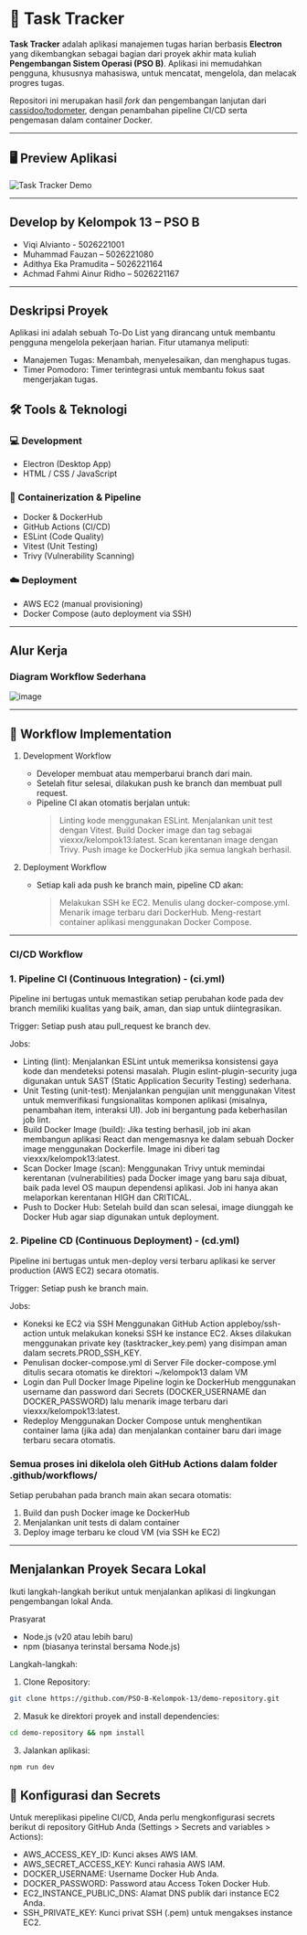 # 📝 Task Tracker

**Task Tracker** adalah aplikasi manajemen tugas harian berbasis **Electron** yang dikembangkan sebagai bagian dari proyek akhir mata kuliah **Pengembangan Sistem Operasi (PSO B)**. Aplikasi ini memudahkan pengguna, khususnya mahasiswa, untuk mencatat, mengelola, dan melacak progres tugas.

Repositori ini merupakan hasil *fork* dan pengembangan lanjutan dari [cassidoo/todometer](https://github.com/cassidoo/todometer), dengan penambahan pipeline CI/CD serta pengemasan dalam container Docker.

---

## 🖥️ Preview Aplikasi

![Task Tracker Demo](./assets/demo-app.gif)

---

## Develop by Kelompok 13 – PSO B

- Viqi Alvianto - 5026221001
- Muhammad Fauzan – 5026221080
- Adithya Eka Pramudita – 5026221164
- Achmad Fahmi Ainur Ridho – 5026221167

---

## Deskripsi Proyek
Aplikasi ini adalah sebuah To-Do List yang dirancang untuk membantu pengguna mengelola pekerjaan harian. Fitur utamanya meliputi:
- Manajemen Tugas: Menambah, menyelesaikan, dan menghapus tugas.
- Timer Pomodoro: Timer terintegrasi untuk membantu fokus saat mengerjakan tugas.

## 🛠️ Tools & Teknologi

### 💻 Development
- Electron (Desktop App)
- HTML / CSS / JavaScript

### 🐳 Containerization & Pipeline
- Docker & DockerHub
- GitHub Actions (CI/CD)
- ESLint (Code Quality)
- Vitest (Unit Testing)
- Trivy (Vulnerability Scanning)

### ☁️ Deployment
- AWS EC2 (manual provisioning)
- Docker Compose (auto deployment via SSH)

---

## Alur Kerja

### Diagram Workflow Sederhana
![image](https://github.com/user-attachments/assets/394af56a-4f0c-4882-80bf-0f2f737b6caf)

---

## 🔁 Workflow Implementation
1. Development Workflow
    - Developer membuat atau memperbarui branch dari main.
    - Setelah fitur selesai, dilakukan push ke branch dan membuat pull request.
    - Pipeline CI akan otomatis berjalan untuk:
        > Linting kode menggunakan ESLint.
        > Menjalankan unit test dengan Vitest.
        > Build Docker image dan tag sebagai viexxx/kelompok13:latest.
        > Scan kerentanan image dengan Trivy.
        > Push image ke DockerHub jika semua langkah berhasil.

2. Deployment Workflow
    - Setiap kali ada push ke branch main, pipeline CD akan:
        > Melakukan SSH ke EC2.
        > Menulis ulang docker-compose.yml.
        > Menarik image terbaru dari DockerHub.
        > Meng-restart container aplikasi menggunakan Docker Compose.

---

### CI/CD Workflow
### 1. Pipeline CI (Continuous Integration) - (ci.yml)
Pipeline ini bertugas untuk memastikan setiap perubahan kode pada dev branch memiliki kualitas yang baik, aman, dan siap untuk diintegrasikan.

Trigger: Setiap push atau pull_request ke branch dev.

Jobs:
- Linting (lint): Menjalankan ESLint untuk memeriksa konsistensi gaya kode dan mendeteksi potensi masalah. Plugin eslint-plugin-security juga digunakan untuk SAST (Static Application Security Testing) sederhana.
- Unit Testing (unit-test): Menjalankan pengujian unit menggunakan Vitest untuk memverifikasi fungsionalitas komponen aplikasi (misalnya, penambahan item, interaksi UI). Job ini bergantung pada keberhasilan job lint.
- Build Docker Image (build): Jika testing berhasil, job ini akan membangun aplikasi React dan mengemasnya ke dalam sebuah Docker image menggunakan Dockerfile. Image ini diberi tag viexxx/kelompok13:latest.
- Scan Docker Image (scan): Menggunakan Trivy untuk memindai kerentanan (vulnerabilities) pada Docker image yang baru saja dibuat, baik pada level OS maupun dependensi aplikasi. Job ini hanya akan melaporkan kerentanan HIGH dan CRITICAL.
- Push to Docker Hub: Setelah build dan scan selesai, image diunggah ke Docker Hub agar siap digunakan untuk deployment.

### 2. Pipeline CD (Continuous Deployment) - (cd.yml)
Pipeline ini bertugas untuk men-deploy versi terbaru aplikasi ke server production (AWS EC2) secara otomatis.

Trigger: Setiap push ke branch main.

Jobs:
- Koneksi ke EC2 via SSH
Menggunakan GitHub Action appleboy/ssh-action untuk melakukan koneksi SSH ke instance EC2. Akses dilakukan menggunakan private key (tasktracker_key.pem) yang disimpan aman dalam secrets.PROD_SSH_KEY.
- Penulisan docker-compose.yml di Server
File docker-compose.yml ditulis secara otomatis ke direktori ~/kelompok13 dalam VM
- Login dan Pull Docker Image
Pipeline login ke DockerHub menggunakan username dan password dari Secrets (DOCKER_USERNAME dan DOCKER_PASSWORD) lalu menarik image terbaru dari viexxx/kelompok13:latest.
- Redeploy Menggunakan Docker Compose
untuk menghentikan container lama (jika ada) dan menjalankan container baru dari image terbaru secara otomatis.

### Semua proses ini dikelola oleh GitHub Actions dalam folder .github/workflows/
Setiap perubahan pada branch main akan secara otomatis:
1. Build dan push Docker image ke DockerHub
2. Menjalankan unit tests di dalam container
3. Deploy image terbaru ke cloud VM (via SSH ke EC2)

---

## Menjalankan Proyek Secara Lokal
Ikuti langkah-langkah berikut untuk menjalankan aplikasi di lingkungan pengembangan lokal Anda.

Prasyarat
- Node.js (v20 atau lebih baru)
- npm (biasanya terinstal bersama Node.js)

Langkah-langkah:
1. Clone Repository:
```bash
git clone https://github.com/PSO-B-Kelompok-13/demo-repository.git
```

2. Masuk ke direktori proyek and install dependencies:
```bash
cd demo-repository && npm install
```

3. Jalankan aplikasi:
```bash
npm run dev
```

## 🔐 Konfigurasi dan Secrets
Untuk mereplikasi pipeline CI/CD, Anda perlu mengkonfigurasi secrets berikut di repository GitHub Anda (Settings > Secrets and variables > Actions):
- AWS_ACCESS_KEY_ID: Kunci akses AWS IAM.
- AWS_SECRET_ACCESS_KEY: Kunci rahasia AWS IAM.
- DOCKER_USERNAME: Username Docker Hub Anda.
- DOCKER_PASSWORD: Password atau Access Token Docker Hub.
- EC2_INSTANCE_PUBLIC_DNS: Alamat DNS publik dari instance EC2 Anda.
- SSH_PRIVATE_KEY: Kunci privat SSH (.pem) untuk mengakses instance EC2.
